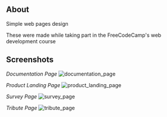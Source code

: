## About

Simple web pages design

These were made while taking part in the FreeCodeCamp's web development course

## Screenshots

*Documentation Page*
![documentation_page](https://user-images.githubusercontent.com/38219202/153302211-4b1385cd-dc7e-4564-a018-c714f7cfc5eb.png)

*Product Landing Page*
![product_landing_page](https://user-images.githubusercontent.com/38219202/153302214-3b0cb7c2-8587-489f-9e36-3cdcb688fd1d.png)

*Survey Page*
![survey_page](https://user-images.githubusercontent.com/38219202/153302223-c0ccebfd-70c4-4f8c-99ce-b451620501de.png)

*Tribute Page*
![tribute_page](https://user-images.githubusercontent.com/38219202/153302225-f1fbfc37-8b68-4782-96eb-b8cbcf4b6405.png)
